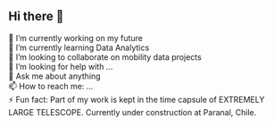 ## Hi there 👋

🔭 I’m currently working on my future <br/>
🌱 I’m currently learning Data Analytics <br/>
👯 I’m looking to collaborate on mobility data projects <br/>
🤔 I’m looking for help with ... <br/>
💬 Ask me about anything <br/>
📫 How to reach me: ... <br/>
⚡ Fun fact: Part of my work is kept in the time capsule of EXTREMELY LARGE TELESCOPE. Currently under construction at Paranal, Chile. <br/>

